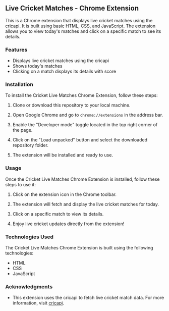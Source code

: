 ##  Live Cricket Matches - Chrome Extension

This is a Chrome extension that displays live cricket matches using the cricapi. It is built using basic HTML, CSS, and JavaScript. The extension allows you to view today's matches and click on a specific match to see its details.

### Features

- Displays live cricket matches using the cricapi
- Shows today's matches
- Clicking on a match displays its details with score

### Installation

To install the Cricket Live Matches Chrome Extension, follow these steps:

1. Clone or download this repository to your local machine.

2. Open Google Chrome and go to `chrome://extensions` in the address bar.

3. Enable the "Developer mode" toggle located in the top right corner of the page.

4. Click on the "Load unpacked" button and select the downloaded repository folder.

5. The extension will be installed and ready to use.

### Usage

Once the Cricket Live Matches Chrome Extension is installed, follow these steps to use it:

1. Click on the extension icon in the Chrome toolbar.

2. The extension will fetch and display the live cricket matches for today.

3. Click on a specific match to view its details.

4. Enjoy live cricket updates directly from the extension!

### Technologies Used

The Cricket Live Matches Chrome Extension is built using the following technologies:

- HTML
- CSS
- JavaScript

### Acknowledgments

- This extension uses the cricapi to fetch live cricket match data. For more information, visit [cricapi](https://www.cricapi.com/).
